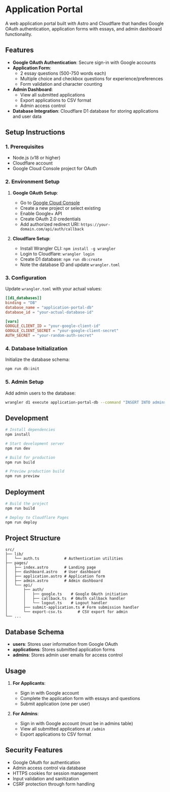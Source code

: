 # Application Portal

A web application portal built with Astro and Cloudflare that handles Google OAuth authentication, application forms with essays, and admin dashboard functionality.

## Features

- **Google OAuth Authentication**: Secure sign-in with Google accounts
- **Application Form**: 
  - 2 essay questions (500-750 words each)
  - Multiple choice and checkbox questions for experience/preferences
  - Form validation and character counting
- **Admin Dashboard**: 
  - View all submitted applications
  - Export applications to CSV format
  - Admin access control
- **Database Integration**: Cloudflare D1 database for storing applications and user data

## Setup Instructions

### 1. Prerequisites
- Node.js (v18 or higher)
- Cloudflare account
- Google Cloud Console project for OAuth

### 2. Environment Setup

1. **Google OAuth Setup**:
   - Go to [Google Cloud Console](https://console.cloud.google.com)
   - Create a new project or select existing
   - Enable Google+ API
   - Create OAuth 2.0 credentials
   - Add authorized redirect URI: `https://your-domain.com/api/auth/callback`

2. **Cloudflare Setup**:
   - Install Wrangler CLI: `npm install -g wrangler`
   - Login to Cloudflare: `wrangler login`
   - Create D1 database: `npm run db:create`
   - Note the database ID and update `wrangler.toml`

### 3. Configuration

Update `wrangler.toml` with your actual values:
```toml
[[d1_databases]]
binding = "DB"
database_name = "application-portal-db"
database_id = "your-actual-database-id"

[vars]
GOOGLE_CLIENT_ID = "your-google-client-id"
GOOGLE_CLIENT_SECRET = "your-google-client-secret"
AUTH_SECRET = "your-random-auth-secret"
```

### 4. Database Initialization

Initialize the database schema:
```bash
npm run db:init
```

### 5. Admin Setup

Add admin users to the database:
```bash
wrangler d1 execute application-portal-db --command "INSERT INTO admins (email) VALUES ('your-admin-email@example.com')"
```

## Development

```bash
# Install dependencies
npm install

# Start development server
npm run dev

# Build for production
npm run build

# Preview production build
npm run preview
```

## Deployment

```bash
# Build the project
npm run build

# Deploy to Cloudflare Pages
npm run deploy
```

## Project Structure

```
src/
├── lib/
│   └── auth.ts           # Authentication utilities
├── pages/
│   ├── index.astro       # Landing page
│   ├── dashboard.astro   # User dashboard
│   ├── application.astro # Application form
│   ├── admin.astro       # Admin dashboard
│   └── api/
│       ├── auth/
│       │   ├── google.ts    # Google OAuth initiation
│       │   ├── callback.ts  # OAuth callback handler
│       │   └── logout.ts    # Logout handler
│       ├── submit-application.ts # Form submission handler
│       └── export-csv.ts       # CSV export for admin
└── ...
```

## Database Schema

- **users**: Stores user information from Google OAuth
- **applications**: Stores submitted application forms
- **admins**: Stores admin user emails for access control

## Usage

1. **For Applicants**:
   - Sign in with Google account
   - Complete the application form with essays and questions
   - Submit application (one per user)

2. **For Admins**:
   - Sign in with Google account (must be in admins table)
   - View all submitted applications at `/admin`
   - Export applications to CSV format

## Security Features

- Google OAuth for authentication
- Admin access control via database
- HTTPS cookies for session management
- Input validation and sanitization
- CSRF protection through form handling
